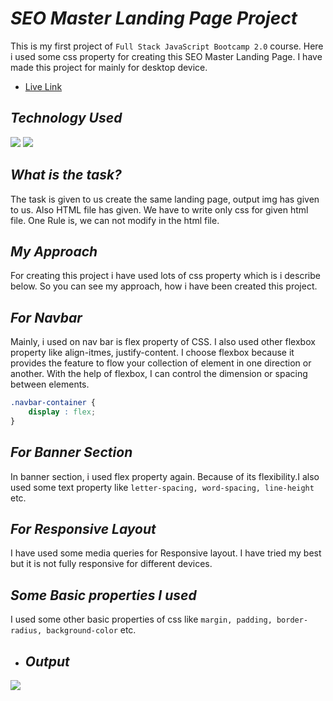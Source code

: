 # _SEO Master Landing Page Project_

This is my first project of `Full Stack JavaScript Bootcamp 2.0` course. Here i used some css property for creating this SEO Master Landing Page. I have made this project for mainly for desktop device.

- [Live Link]()

## _Technology Used_ 

![](https://img.shields.io/badge/HTML5-E34F26?style=for-the-badge&logo=html5&logoColor=white) ![](https://img.shields.io/badge/CSS3-1572B6?style=for-the-badge&logo=css3&logoColor=white)

## _What is the task?_
The task is given to us create the same landing page, output img has given to us. Also HTML file has given. We have to write only css for given html file. One Rule is, we can not modify in the html file.

## _My Approach_

For creating this project i have used lots of css property which is i describe below. So you can see my approach, how i have been created this project.

## _For Navbar_

Mainly, i used on nav bar is flex property of CSS. I also used other flexbox property like align-itmes, justify-content. I choose flexbox because it provides the feature to flow your collection of element in one direction or another. With the help of flexbox, I can control the dimension or spacing between elements.

``` css
.navbar-container {
    display : flex;
}
```

## _For Banner Section_

In banner section, i used flex property again. Because of its flexibility.I also used some text property like `letter-spacing, word-spacing, line-height` etc.

## _For Responsive Layout_

I have used some media queries for Responsive layout. I have tried my best but it is not fully responsive for different devices.

## _Some Basic properties I used_
I used some other basic properties of css like `margin, padding, border-radius, background-color` etc.

- ## _Output_
![](https://raw.githubusercontent.com/anuragtiwarime/fsjs2/main/Week%2003/Project%2001/output.png)


